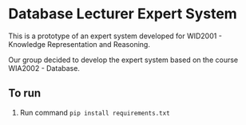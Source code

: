 # Database Lecturer Expert System

This is a prototype of an expert system developed for WID2001 - Knowledge Representation and Reasoning.

Our group decided to develop the expert system based on the course WIA2002 - Database.

## To run

1. Run command ```pip install requirements.txt```